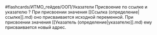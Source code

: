 #flashcards/ИТМО_гейдев/ООП/Указатели
Присвоение по ссылке и указателю
?
При присвоении значения [[Ссылка (определение|ссылке]].md) оно присваивается исходной переменной. При присвоении значения [[Указатель (определение|указателю]].md) ему присваивается новый адрес.
